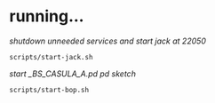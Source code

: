 # running...

*shutdown unneeded services and start jack at 22050*
```
scripts/start-jack.sh 
```

*start _BS_CASULA_A.pd pd sketch*
```
scripts/start-bop.sh
```